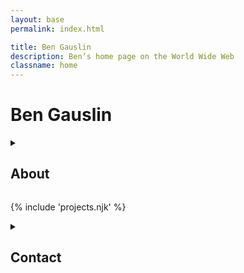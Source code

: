 ```yaml
---
layout: base
permalink: index.html

title: Ben Gauslin
description: Ben’s home page on the World Wide Web
classname: home
---
```

# Ben Gauslin

<details-plus accordion>
  <details id="about">
    <summary>
      <h2>About</h2>
    </summary>

    Hello, I’m a former Google engineer, Chicago architect, and design professor based in Madrid, where I am currently learning Spanish the hard way.
    
    This little website is home to some of the web, architecture, and music stuff I’ve made over the years. Please feel free to poke around.
    
    _¡Bienvenidos y gracias por visitarme!_

    <img src="images/home/selfie.jpg" alt="" class="avatar">
  </details>

  {% include 'projects.njk' %}

  <details id="contact">
    <summary>
      <h2>Contact</h2>
    </summary>

    You can reach me via email, voicemail, or WhatsApp.

    {% include 'contact.njk' %}

  </details>
</details-plus>
